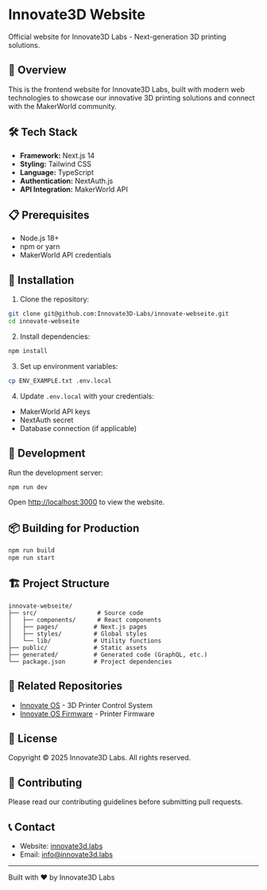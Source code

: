 # Innovate3D Website

Official website for Innovate3D Labs - Next-generation 3D printing solutions.

## 🚀 Overview

This is the frontend website for Innovate3D Labs, built with modern web technologies to showcase our innovative 3D printing solutions and connect with the MakerWorld community.

## 🛠️ Tech Stack

- **Framework:** Next.js 14
- **Styling:** Tailwind CSS
- **Language:** TypeScript
- **Authentication:** NextAuth.js
- **API Integration:** MakerWorld API

## 📋 Prerequisites

- Node.js 18+ 
- npm or yarn
- MakerWorld API credentials

## 🔧 Installation

1. Clone the repository:
```bash
git clone git@github.com:Innovate3D-Labs/innovate-webseite.git
cd innovate-webseite
```

2. Install dependencies:
```bash
npm install
```

3. Set up environment variables:
```bash
cp ENV_EXAMPLE.txt .env.local
```

4. Update `.env.local` with your credentials:
- MakerWorld API keys
- NextAuth secret
- Database connection (if applicable)

## 🚀 Development

Run the development server:

```bash
npm run dev
```

Open [http://localhost:3000](http://localhost:3000) to view the website.

## 📦 Building for Production

```bash
npm run build
npm run start
```

## 🏗️ Project Structure

```
innovate-webseite/
├── src/                 # Source code
│   ├── components/      # React components
│   ├── pages/          # Next.js pages
│   ├── styles/         # Global styles
│   └── lib/            # Utility functions
├── public/             # Static assets
├── generated/          # Generated code (GraphQL, etc.)
└── package.json        # Project dependencies
```

## 🔗 Related Repositories

- [Innovate OS](https://github.com/Innovate3D-Labs/innovate-os) - 3D Printer Control System
- [Innovate OS Firmware](https://github.com/Innovate3D-Labs/innovate-os-firmware) - Printer Firmware

## 📄 License

Copyright © 2025 Innovate3D Labs. All rights reserved.

## 🤝 Contributing

Please read our contributing guidelines before submitting pull requests.

## 📞 Contact

- Website: [innovate3d.labs](https://innovate3d-labs.de)
- Email: info@innovate3d.labs

---

Built with ❤️ by Innovate3D Labs 